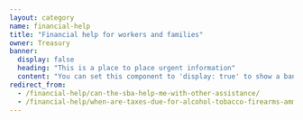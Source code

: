 ```yaml
---
layout: category
name: financial-help
title: "Financial help for workers and families"
owner: Treasury
banner:
  display: false
  heading: "This is a place to place urgent information"
  content: "You can set this component to 'display: true' to show a banner at the top of the page."
redirect_from:
  - /financial-help/can-the-sba-help-me-with-other-assistance/
  - /financial-help/when-are-taxes-due-for-alcohol-tobacco-firearms-ammunition-businesses/
---
```

